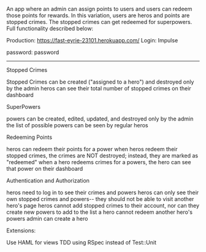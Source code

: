 An app where an admin can assign points to users and users can redeem those points for rewards. In this variation, users are heros and points are stopped crimes. The stopped crimes can get redeemed for superpowers. Full functionality described below:

Production: https://fast-eyrie-23101.herokuapp.com/
Login: Impulse

password: password
****
Stopped Crimes

Stopped Crimes can be created ("assigned to a hero") and destroyed only by the admin
heros can see their total number of stopped crimes on their dashboard

SuperPowers

powers can be created, edited, updated, and destroyed only by the admin
the list of possible powers can be seen by regular heros

Redeeming Points

heros can redeem their points for a power
when heros redeem their stopped crimes, the crimes are NOT destroyed; instead, they are marked as "redeemed"
when a hero redeems crimes for a powers, the hero can see that power on their dashboard

Authentication and Authorization

heros need to log in to see their crimes and powers
heros can only see their own stopped crimes and powers-- they should not be able to visit another hero's page
heros cannot add stopped crimes to their account, nor can they create new powers to add to the list
a hero cannot redeem another hero's powers
admin can create a hero


Extensions:


Use HAML for views
TDD using RSpec instead of Test::Unit
